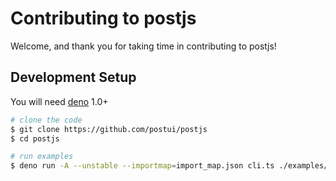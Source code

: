 # Contributing to postjs

Welcome, and thank you for taking time in contributing to postjs!

## Development Setup

You will need [deno](https://deno.land/) 1.0+

```bash
# clone the code
$ git clone https://github.com/postui/postjs
$ cd postjs

# run examples
$ deno run -A --unstable --importmap=import_map.json cli.ts ./examples/hello-world
```
